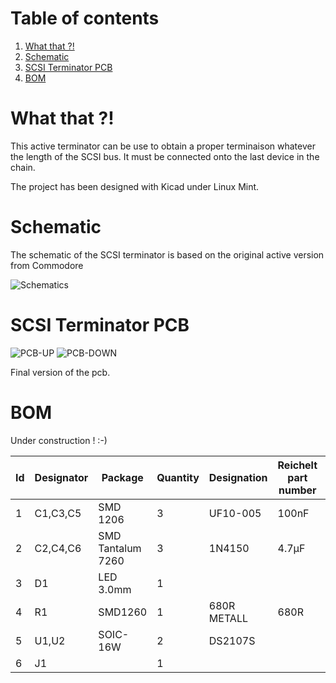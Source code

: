 # Table of contents
1. [What that ?!](#1)
2. [Schematic](#2)
3. [SCSI Terminator PCB](#3)
4. [BOM](#4)

# What that ?! <a name="1"></a>
This active terminator can be use to obtain a proper terminaison whatever the length of the SCSI bus.
It must be connected onto the last device in the chain.

The project has been designed with Kicad under Linux Mint.

# Schematic <a name="2"></a>
The schematic of the SCSI terminator is based on the original active version from Commodore

![Schematics](https://github.com/nobodyisinocent/SCSI-Active-terminator/assets/80821708/0be7c675-997c-438d-95cc-4144b695d717)

# SCSI Terminator PCB <a name="3"></a>

![PCB-UP](https://github.com/nobodyisinocent/SCSI-Active-terminator/assets/80821708/6df79685-b47a-4336-854d-dd28d023102e)
![PCB-DOWN](https://github.com/nobodyisinocent/SCSI-Active-terminator/assets/80821708/4a19606b-cb6c-4659-bd0b-f995d97ef486)

Final version of the pcb.

# BOM <a name="4"></a>

Under construction ! :-)

|Id	|Designator	|Package	|Quantity	|Designation	|Reichelt part number	|Link  |
|---|---|---|---|---|---|---|
|1	|C1,C3,C5  |	SMD 1206	|3	|UF10-005	|100nF	| |
|2	|C2,C4,C6   |	SMD Tantalum 7260	|3	|1N4150	|4.7µF	| |
|3	|D1        |LED 3.0mm	|1	|	|	| |
|4	|R1	      | SMD1260	|1	|680R	METALL | 680R	| |
|5	|U1,U2	    |SOIC-16W	|2	|DS2107S | | |
|6	|J1        |	|1	| | |  |

